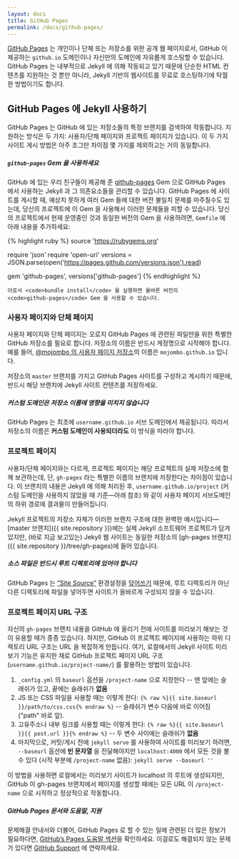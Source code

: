 ```yaml
---
layout: docs
title: GitHub Pages
permalink: /docs/github-pages/
---
```


[GitHub Pages](http://pages.github.com) 는 개인이나 단체 또는 저장소를 위한 공개
웹 페이지로서, GitHub 이 제공하는 `github.io` 도메인이나 자신만의 도메인에
자유롭게 호스팅할 수 있습니다. GitHub Pages 는 내부적으로 Jekyll 에 의해
작동되고 있기 때문에 단순한 HTML 컨텐츠를 지원하는 것 뿐만 아니라, Jekyll 기반의
웹사이트를 무료로 호스팅하기에 탁월한 방법이기도 합니다.

## GitHub Pages 에 Jekyll 사용하기

GitHub Pages 는 GitHub 에 있는 저장소들의 특정 브랜치를 검색하여 작동합니다.
지원하는 방식은 두 가지: 사용자/단체 페이지와 프로젝트 페이지가 있습니다.
이 두 가지 사이트 게시 방법은 아주 조그만 차이점 몇 가지를 제외하고는 거의
동일합니다.

<div class="note protip">
  <h5><code>github-pages</code> Gem 을 사용하세요</h5>
  <p>
    GitHub 에 있는 우리 친구들이 제공해 준
    <a href="https://github.com/github/pages-gem">github-pages</a>
    Gem 으로 GitHub Pages 에서 사용하는 Jekyll 과 그 의존요소들을 관리할 수
    있습니다. GitHub Pages 에 사이트를 게시할 때, 예상치 못하게 여러 Gem 들에
    대한 버전 불일치 문제를 마주칠수도 있는데, 당신의 프로젝트에 이 Gem 을
    사용해서 이러한 문제들을 피할 수 있습니다. 당신의 프로젝트에서 현재 운영중인
    것과 동일한 버전의 Gem 을 사용하려면, <code>Gemfile</code> 에 아래 내용을
    추가하세요:

{% highlight ruby %}
source 'https://rubygems.org'

require 'json'
require 'open-uri'
versions = JSON.parse(open('https://pages.github.com/versions.json').read)

gem 'github-pages', versions['github-pages']
{% endhighlight %}

    이로서 <code>bundle install</code> 을 실행하면 올바른 버전의
    <code>github-pages</code> Gem 을 사용할 수 있습니다.
  </p>
</div>

### 사용자 페이지와 단체 페이지

사용자 페이지와 단체 페이지는 오로지 GitHub Pages 에 관련된 파일만을 위한 특별한
GitHub 저장소를 필요로 합니다. 저장소의 이름은 반드시 계정명으로 시작해야
합니다. 예를 들어, [@mojombo 의 사용자 페이지
저장소](https://github.com/mojombo/mojombo.github.io)의 이름은
`mojombo.github.io` 입니다.

저장소의 `master` 브랜치를 가지고 GitHub Pages 사이트를 구성하고 게시하기
때문에, 반드시 해당 브랜치에 Jekyll 사이트 컨텐츠를 저장하세요.

<div class="note info">
  <h5>커스텀 도메인은 저장소 이름에 영향을 미치지 않습니다</h5>
  <p>
    GitHub Pages 는 최초에 <code>username.github.io</code> 서브 도메인에서
    제공됩니다. 따라서 저장소의 이름은 <strong>커스텀 도메인이
    사용되더라도</strong> 이 방식을 따라야 합니다.
  </p>
</div>

### 프로젝트 페이지

사용자/단체 페이지와는 다르게, 프로젝트 페이지는 해당 프로젝트의 실제 저장소에
함께 보관하는데, 단, `gh-pages` 라는 특별한 이름의 브랜치에 저장한다는 차이점이
있습니다. 이 브랜치의 내용은 Jekyll 에 의해 처리된 후,
`username.github.io/project` (커스텀 도메인을 사용하지 않았을 때 기준—아래 참조)
와 같이 사용자 페이지 서브도메인의 하위 경로에 결과물이 만들어집니다.


Jekyll 프로젝트의 저장소 자체가 이러한 브랜치 구조에 대한 완벽한
예시입니다—[master 브랜치]({{ site.repository }})에는 실제 Jekyll
소프트웨어 프로젝트가 담겨 있지만, (바로 지금 보고있는) Jekyll 웹 사이트는
동일한 저장소의 [gh-pages 브랜치]({{ site.repository }}/tree/gh-pages)에 들어
있습니다.

<div class="note warning">
  <h5>소스 파일은 반드시 루트 디렉토리에 있어야 합니다</h5>
  <p>
GitHub Pages 는 <a href="http://jekyllrb.com/docs/configuration/#global-configuration">“Site Source”</a> 환경설정을 <a href="https://help.github.com/articles/troubleshooting-github-pages-build-failures#source-setting">덮어쓰기</a> 때문에, 루트 디렉토리가 아닌 다른 디렉토리에 파일을 넣어두면 사이트가 올바르게 구성되지 않을 수 있습니다.
  </p>
</div>


### 프로젝트 페이지 URL 구조

자신의 `gh-pages` 브랜치 내용을 GitHub 에 올리기 전에 사이트를 미리보기 해보는
것이 유용할 때가 종종 있습니다. 하지만, GitHub 이 프로젝트 페이지에 사용하는
하위 디렉토리 URL 구조는 URL 을 복잡하게 만듭니다. 여기, 로컬에서의 Jekyll
사이트 미리보기 기능은 유지한 채로 GitHub 프로젝트 페이지 URL 구조
(`username.github.io/project-name/`) 를 활용하는 방법이 있습니다.

1. `_config.yml` 의 `baseurl` 옵션을 `/project-name` 으로 지정한다 -- 맨 앞에는
   슬래쉬가 있고, 끝에는 슬래쉬가 **없음**
2. JS 또는 CSS 파일을 사용할 때는 이렇게 한다:
   `{% raw %}{{ site.baseurl }}/path/to/css.css{% endraw %}` -- 슬래쉬가 변수
   다음에 바로 이어짐 ("path" 바로 앞).
3. 고유주소나 내부 링크를 사용할 때는 이렇게 한다:
   `{% raw %}{{ site.baseurl }}{{ post.url }}{% endraw %}` -- 두 변수 사이에는
   슬래쉬가 **없음**
4. 마지막으로, 커밋/게시 전에 `jekyll serve` 를 사용하여 사이트를 미리보기
   하려면, `--baseurl` 옵션에 **빈 문자열** 을 전달해야지만 `localhost:4000`
   에서 모든 것을 볼 수 있다 (시작 부분에 `/project-name` 없음):
   `jekyll serve --baseurl ''`

이 방법을 사용하면 로컬에서는 미리보기 사이트가 localhost 의 루트에 생성되지만,
GitHub 이 gh-pages 브랜치에서 페이지를 생성할 때에는 모든 URL 이 `/project-name`
으로 시작하고 정상적으로 작동합니다.

<div class="note">
  <h5>GitHub Pages 문서와 도움말, 지원</h5>
  <p>
    문제해결 안내서와 더불어, GitHub Pages 로 할 수 있는 일에 관련된 더 많은
    정보가 필요하다면, <a
    href="https://help.github.com/categories/20/articles">GitHub’s Pages 도움말
    섹션</a>을 확인하세요. 이걸로도 해결되지 않는 문제가 있다면 <a
    href="https://github.com/contact">GitHub Support</a> 에 연락하세요.
  </p>
</div>
